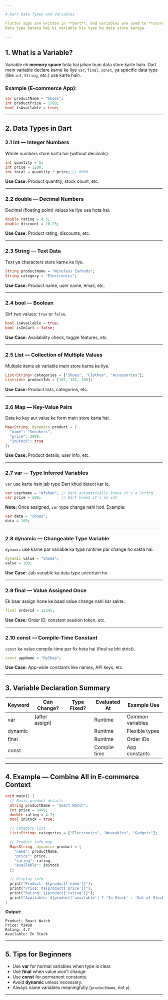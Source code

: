 ```yaml
---

# Dart Data Types and Variables

Flutter apps are written in **Dart**, and variables are used to **store data** like text, numbers, lists, etc.
Data type batata hai ki variable kis type ka data store karega.

---
```


## 1. What is a Variable?

Variable ek **memory space** hota hai jahan hum data store karte hain.
Dart mein variable declare karne ke liye `var`, `final`, `const`, ya specific data type (like `int`, `String`, etc.) use karte hain.

### Example (E-commerce App):

```dart
var productName = "Shoes";
int productPrice = 1500;
bool isAvailable = true;
```

---

## 2. Data Types in Dart

### 2.1 **int** — Integer Numbers

Whole numbers store karta hai (without decimals).

```dart
int quantity = 5;
int price = 1200;
int total = quantity * price; // 6000
```

**Use Case:** Product quantity, stock count, etc.

---

### 2.2 **double** — Decimal Numbers

Decimal (floating point) values ke liye use hota hai.

```dart
double rating = 4.5;
double discount = 10.25;
```

**Use Case:** Product rating, discounts, etc.

---

### 2.3 **String** — Text Data

Text ya characters store karne ke liye.

```dart
String productName = "Wireless Earbuds";
String category = "Electronics";
```

**Use Case:** Product name, user name, email, etc.

---

### 2.4 **bool** — Boolean

Sirf two values: `true` or `false`.

```dart
bool isAvailable = true;
bool isInCart = false;
```

**Use Case:** Availability check, toggle features, etc.

---

### 2.5 **List** — Collection of Multiple Values

Multiple items ek variable mein store karne ke liye.

```dart
List<String> categories = ["Shoes", "Clothes", "Accessories"];
List<int> productIds = [101, 102, 103];
```

**Use Case:** Product lists, categories, etc.

---

### 2.6 **Map** — Key-Value Pairs

Data ko key aur value ke form mein store karta hai.

```dart
Map<String, dynamic> product = {
  "name": "Sneakers",
  "price": 2999,
  "inStock": true
};
```

**Use Case:** Product details, user info, etc.

---

### 2.7 **var** — Type Inferred Variables

`var` use karte hain jab type Dart khud detect kar le.

```dart
var userName = "Afshan"; // Dart automatically knows it's a String
var price = 500;         // Dart knows it's an int
```

**Note:** Once assigned, `var` type change nahi hoti.
Example:

```dart
var data = "Shoes";
data = 100;
```

---

### 2.8 **dynamic** — Changeable Type Variable

`dynamic` use karne par variable ka type runtime par change ho sakta hai.

```dart
dynamic value = "Shoes";
value = 100;
```

**Use Case:** Jab variable ka data type uncertain ho.

---

### 2.9 **final** — Value Assigned Once

Ek baar assign hone ke baad value change nahi kar sakte.

```dart
final orderId = 12345;
```

**Use Case:** Order ID, constant session token, etc.

---

### 2.10 **const** — Compile-Time Constant

`const` ka value compile-time par fix hota hai (final se bhi strict).

```dart
const appName = "MyShop";
```

**Use Case:** App-wide constants like names, API keys, etc.

---

## 3. Variable Declaration Summary

| Keyword | Can Change?      | Type Fixed? | Evaluated At | Example Use      |
| ------- | ---------------- | ----------- | ------------ | ---------------- |
| var     |  (after assign) |            | Runtime      | Common variables |
| dynamic |                 |            | Runtime      | Flexible types   |
| final   |                 |            | Runtime      | Order IDs        |
| const   |                 |            | Compile time | App constants    |

---

## 4. Example — Combine All in E-commerce Context

```dart
void main() {
  // Basic product details
  String productName = "Smart Watch";
  int price = 2499;
  double rating = 4.7;
  bool inStock = true;

  // Category list
  List<String> categories = ["Electronics", "Wearables", "Gadgets"];

  // Product info map
  Map<String, dynamic> product = {
    "name": productName,
    "price": price,
    "rating": rating,
    "available": inStock
  };

  // Display info
  print("Product: ${product['name']}");
  print("Price: ₹${product['price']}");
  print("Rating: ${product['rating']}");
  print("Available: ${product['available'] ? 'In Stock' : 'Out of Stock'}");
}
```

**Output:**

```
Product: Smart Watch
Price: ₹2499
Rating: 4.7
Available: In Stock
```

---

## 5. Tips for Beginners

* Use **var** for normal variables when type is clear.
* Use **final** when value won’t change.
* Use **const** for permanent constants.
* Avoid **dynamic** unless necessary.
* Always name variables meaningfully (`productName`, not `p`).

---
